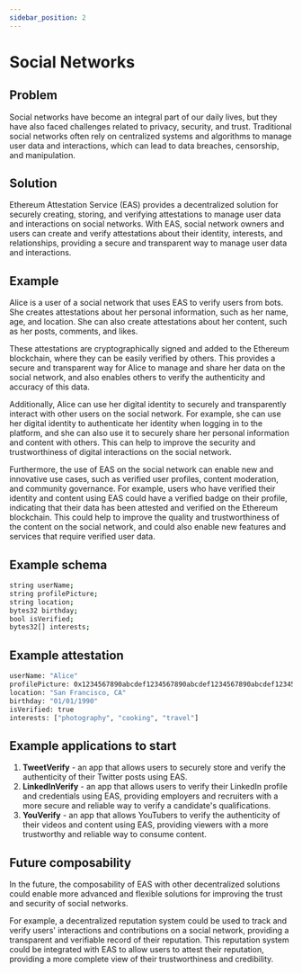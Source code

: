 ```yaml
---
sidebar_position: 2
---
```


# Social Networks

## Problem
Social networks have become an integral part of our daily lives, but they have also faced challenges related to privacy, security, and trust. Traditional social networks often rely on centralized systems and algorithms to manage user data and interactions, which can lead to data breaches, censorship, and manipulation.

## Solution
Ethereum Attestation Service (EAS) provides a decentralized solution for securely creating, storing, and verifying attestations to manage user data and interactions on social networks. With EAS, social network owners and users can create and verify attestations about their identity, interests, and relationships, providing a secure and transparent way to manage user data and interactions.


## Example
Alice is a user of a social network that uses EAS to verify users from bots. She creates attestations about her personal information, such as her name, age, and location. She can also create attestations about her content, such as her posts, comments, and likes.

These attestations are cryptographically signed and added to the Ethereum blockchain, where they can be easily verified by others. This provides a secure and transparent way for Alice to manage and share her data on the social network, and also enables others to verify the authenticity and accuracy of this data.

Additionally, Alice can use her digital identity to securely and transparently interact with other users on the social network. For example, she can use her digital identity to authenticate her identity when logging in to the platform, and she can also use it to securely share her personal information and content with others. This can help to improve the security and trustworthiness of digital interactions on the social network.

Furthermore, the use of EAS on the social network can enable new and innovative use cases, such as verified user profiles, content moderation, and community governance. For example, users who have verified their identity and content using EAS could have a verified badge on their profile, indicating that their data has been attested and verified on the Ethereum blockchain. This could help to improve the quality and trustworthiness of the content on the social network, and could also enable new features and services that require verified user data.


## Example schema 
``` bash
string userName;
string profilePicture;
string location;
bytes32 birthday;
bool isVerified;
bytes32[] interests;

```

## Example attestation
``` bash
userName: "Alice"
profilePicture: 0x1234567890abcdef1234567890abcdef1234567890abcdef1234567890abcdef
location: "San Francisco, CA"
birthday: "01/01/1990"
isVerified: true
interests: ["photography", "cooking", "travel"]

```

## Example applications to start
1. **TweetVerify** - an app that allows users to securely store and verify the authenticity of their Twitter posts using EAS.
2. **LinkedInVerify** - an app that allows users to verify their LinkedIn profile and credentials using EAS, providing employers and recruiters with a more secure and reliable way to verify a candidate's qualifications.
3. **YouVerify** - an app that allows YouTubers to verify the authenticity of their videos and content using EAS, providing viewers with a more trustworthy and reliable way to consume content.

## Future composability
In the future, the composability of EAS with other decentralized solutions could enable more advanced and flexible solutions for improving the trust and security of social networks.

For example, a decentralized reputation system could be used to track and verify users' interactions and contributions on a social network, providing a transparent and verifiable record of their reputation. This reputation system could be integrated with EAS to allow users to attest their reputation, providing a more complete view of their trustworthiness and credibility.



